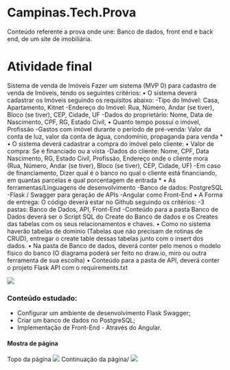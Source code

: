 # Campinas.Tech.Prova
Conteúdo referente a prova onde une: Banco de dados, front end e back end, de um site de imobiliária.
# Atividade final 
Sistema de venda de Imóveis
Fazer um sistema (MVP 0) para cadastro de venda de Imóveis, tendo os seguintes critérios:
    • O sistema deverá cadastrar os Imóveis seguindo os requisitos abaixo: -Tipo do Imóvel: Casa, Apartamento, Kitnet -Endereço do Imóvel: Rua, Número, Andar (se tiver), Bloco (se tiver), CEP, Cidade, UF -Dados do proprietário: Nome, Data de Nascimento, CPF, RG, Estado Civíl, 
    • Quanto tempo possuí o imóvel, Profissão -Gastos com imóvel durante o período de pré-venda: Valor da conta de luz, valor da conta de água, condomínio, propaganda para venda * 
    • O sistema deverá cadastrar a compra do imóvel pelo cliente: 
    • Valor de compra: Se é financiado ou a vista -Dados do cliente: Nome, CPF, Data Nascimento, RG, Estado Civíl, Profissão, Endereço onde o cliente mora (Rua, Número, Andar (se tiver), Bloco (se tiver), CEP, Cidade, UF) -Em caso de financiamento, Dizer qual é o banco no qual o cliente está financiando, em quantas parcelas e qual porcentagem
     de entrada * 
    • As ferramentas/Linguagens de desenvolvimento -Banco de dados: PostgreSQL -Flask / Swagger para geração de APIs -Angular como Front-End 
    • A Forma de entrega: O código deverá estar no Github seguindo os critérios: -3 pastas: Banco de Dados, API, Front-End -Conteúdo para a pasta Banco de Dados deverá ser o Script SQL do Create do Banco de dados e os Creates das tabelas com os seus relacionamentos e chaves.
    • Como no sistema haverão tabelas de domínio (Tabelas que não precisam de rotinas de CRUD), entregar o create table dessas tabelas junto com o insert dos dados. 
    • Na pasta de Banco de dados, deverá conter pelo menos o modelo físico do banco (O diagrama poderá ser feito no draw.io, miro ou outra ferramenta de sua escolha) 
    • Conteúdo para a pasta de API, deverá conter o projeto Flask API com o requirements.txt 

![](https://i.imgur.com/xVFC0hy.png)

### Conteúdo estudado:
- Configurar um ambiente de desenvolvimento Flask Swagger;
- Criar um banco de dados no PostgreSQL;
- Implementação de Front-End - Através do Angular.
 

#### Mostra de página
Topo da página
![](https://i.imgur.com/zeI5gDJ.png)
Continuação da página\/
![](https://i.imgur.com/Y6kD0vN.png)
